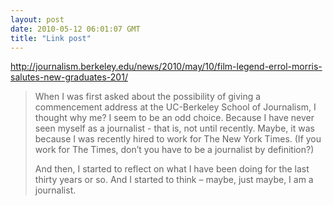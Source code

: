 ```yaml
---
layout: post
date: 2010-05-12 06:01:07 GMT
title: "Link post"
---
```

<http://journalism.berkeley.edu/news/2010/may/10/film-legend-errol-morris-salutes-new-graduates-201/>

> When I was first asked about the possibility of giving a commencement address at the UC-Berkeley School of Journalism, I thought why me? I seem to be an odd choice. Because I have never seen myself as a journalist - that is, not until recently. Maybe, it was because I was recently hired to work for The New York Times. (If you work for The Times, don’t you have to be a journalist by definition?)
>
> And then, I started to reflect on what I have been doing for the last thirty years or so. And I started to think – maybe, just maybe, I am a journalist. 